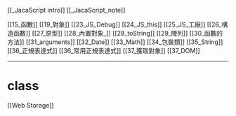 [[_JacaScript intro]]
[[_JacaScript_note]]

[[15_函數]]
[[19_對象]]
[[23_JS_Debug]]
[[24_JS_this]]
[[25_JS_工廠]]
[[26_構造函數]]
[[27_原型]]
[[28_內置對象_]]
[[28_toString]]
[[29_陣列]]
[[30_函數的方法]]
[[31_arguments]]
[[32_Date]]
[[33_Math]]
[[34_包裝類]]
[[35_String]]
[[36_正規表達式]]
[[36_常用正規表達式]]
[[37_獲取對象]]
[[37_DOM]]


---
# class
[[Web Storage]]
